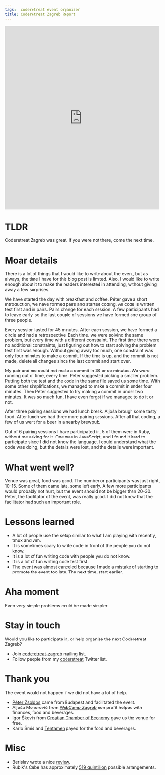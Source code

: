 ```yaml
---
tags:  coderetreat event organizer
title: Coderetreat Zagreb Report
---
```

<iframe src="https://www.facebook.com/plugins/post.php?href=https%3A%2F%2Fwww.facebook.com%2Fmedia%2Fset%2F%3Fset%3Da.1706416389592081.1073741825.1706415746258812%26type%3D3&width=500" width="500" height="597" style="border:none;overflow:hidden" scrolling="no" frameborder="0" allowTransparency="true"></iframe>

# TLDR

Coderetreat Zagreb was great. If you were not there, come the next time.

# Moar details

There is a lot of things that I would like to write about the event, but as always, the time I have for this blog post is limited. Also, I would like to write enough about it to make the readers interested in attending, without giving away a few surprises.

We have started the day with breakfast and coffee. Péter gave a short introduction, we have formed pairs and started coding. All code is written test first and in pairs. Pairs change for each session. A few participants had to leave early, so the last couple of sessions we have formed one group of three people.

Every session lasted for 45 minutes. After each session, we have formed a circle and had a retrospective. Each time, we were solving the same problem, but every time with a different constraint. The first time there were no additional constraints, just figuring out how to start solving the problem test first was enough. Without giving away too much, one constraint was only four minutes to make a commit. If the time is up, and the commit is not made, delete all changes since the last commit and start over.

My pair and me could not make a commit in 30 or so minutes. We were running out of time, every time. Péter suggested picking a smaller problem. Putting both the test and the code in the same file saved us some time. With some other simplifications, we managed to make a commit in under four minutes. Then Péter suggested to try making a commit in under two minutes. It was so much fun, I have even forgot if we managed to do it or not.

After three pairing sessions we had lunch break. Aljoša brough some tasty food. After lunch we had three more pairing sessions. After all that coding, a few of us went for a beer in a nearby brewpub.

Out of 6 pairing sessions I have participated in, 5 of them were in Ruby, without me asking for it. One was in JavaScript, and I found it hard to participate since I did not know the language. I could understand what the code was doing, but the details were lost, and the details were important.

# What went well?

Venue was great, food was good. The number or participants was just right, 10-15. Some of them came late, some left early. A few more participants would probably not hurt, but the event should not be bigger than 20-30. Péter, the facilitator of the event, was really good. I did not know that the facilitator had such an important role.

# Lessons learned

- A lot of people use the setup similar to what I am playing with recently, tmux and vim.
- It is sometimes scary to write code in front of the people you do not know.
- It is a lot of fun writing code with people you do not know.
- It is a lot of fun writing code test first.
- The event was almost canceled because I made a mistake of starting to promote the event too late. The next time, start earlier.

# Aha moment

Even very simple problems could be made simpler.

# Stay in touch

Would you like to participate in, or help organize the next Coderetreat Zagreb?

- Join [coderetreat-zagreb](https://groups.google.com/forum/#!forum/coderetreat-zagreb) mailing list.
- Follow people from my [coderetreat](https://twitter.com/zeljkofilipin/lists/coderetreat/members) Twitter list.

# Thank you

The event would not happen if we did not have a lot of help.

- [Péter Zsoldos](http://blog.zsoldosp.eu/) came from Budapest and facilitated the event.
- Aljoša Mohorović from [WebCamp Zagreb](http://webcampzg.org/) non profit helped with finances, food and beverages.
- Igor Škevin from [Croatian Chamber of Economy](http://en.hgk.hr/) gave us the venue for free.
- Karlo Šmid and [Tentamen](https://www.tentamen.hr/) payed for the food and beverages.

# Misc

- Berislav wrote a nice [review](http://babinho.net/2014/11/i-attended-my-first-coderetreat/).
- Rubik's Cube has approximately [519 quintillion](https://en.wikipedia.org/wiki/Rubik%27s_Cube#Permutations) possible arrangements.

